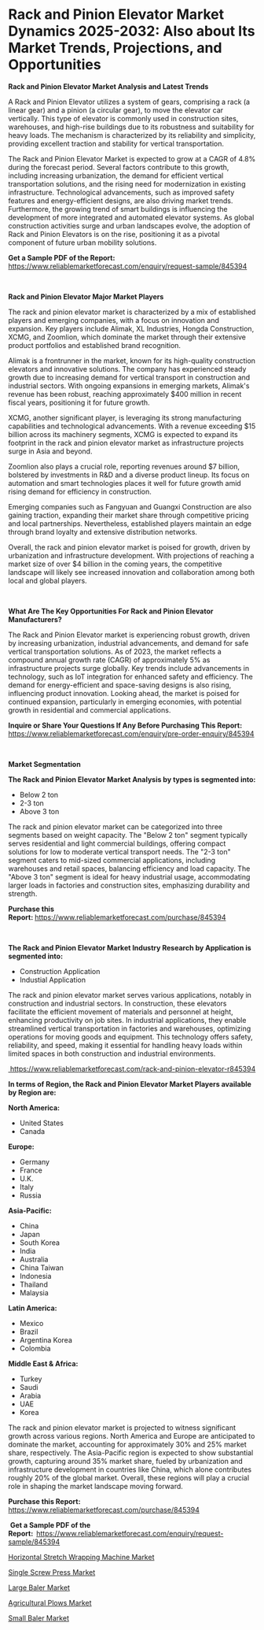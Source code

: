 <p><h1>Rack and Pinion Elevator Market Dynamics 2025-2032: Also about Its Market Trends, Projections, and Opportunities</h1></p><p><strong>Rack and Pinion Elevator Market Analysis and Latest Trends</strong></p>
<p><p>A Rack and Pinion Elevator utilizes a system of gears, comprising a rack (a linear gear) and a pinion (a circular gear), to move the elevator car vertically. This type of elevator is commonly used in construction sites, warehouses, and high-rise buildings due to its robustness and suitability for heavy loads. The mechanism is characterized by its reliability and simplicity, providing excellent traction and stability for vertical transportation.</p><p>The Rack and Pinion Elevator Market is expected to grow at a CAGR of 4.8% during the forecast period. Several factors contribute to this growth, including increasing urbanization, the demand for efficient vertical transportation solutions, and the rising need for modernization in existing infrastructure. Technological advancements, such as improved safety features and energy-efficient designs, are also driving market trends. Furthermore, the growing trend of smart buildings is influencing the development of more integrated and automated elevator systems. As global construction activities surge and urban landscapes evolve, the adoption of Rack and Pinion Elevators is on the rise, positioning it as a pivotal component of future urban mobility solutions.</p></p>
<p><strong>Get a Sample PDF of the Report:&nbsp;</strong> <a href="https://www.reliablemarketforecast.com/enquiry/request-sample/845394?utm_campaign=2299&utm_medium=2&utm_source=Github&utm_content=ia&utm_term=09042025&utm_id=rack-and-pinion-elevator">https://www.reliablemarketforecast.com/enquiry/request-sample/845394</a></p>
<p>&nbsp;</p>
<p><strong>Rack and Pinion Elevator Major Market Players</strong></p>
<p><p>The rack and pinion elevator market is characterized by a mix of established players and emerging companies, with a focus on innovation and expansion. Key players include Alimak, XL Industries, Hongda Construction, XCMG, and Zoomlion, which dominate the market through their extensive product portfolios and established brand recognition. </p><p>Alimak is a frontrunner in the market, known for its high-quality construction elevators and innovative solutions. The company has experienced steady growth due to increasing demand for vertical transport in construction and industrial sectors. With ongoing expansions in emerging markets, Alimak's revenue has been robust, reaching approximately $400 million in recent fiscal years, positioning it for future growth.</p><p>XCMG, another significant player, is leveraging its strong manufacturing capabilities and technological advancements. With a revenue exceeding $15 billion across its machinery segments, XCMG is expected to expand its footprint in the rack and pinion elevator market as infrastructure projects surge in Asia and beyond.</p><p>Zoomlion also plays a crucial role, reporting revenues around $7 billion, bolstered by investments in R&D and a diverse product lineup. Its focus on automation and smart technologies places it well for future growth amid rising demand for efficiency in construction.</p><p>Emerging companies such as Fangyuan and Guangxi Construction are also gaining traction, expanding their market share through competitive pricing and local partnerships. Nevertheless, established players maintain an edge through brand loyalty and extensive distribution networks.</p><p>Overall, the rack and pinion elevator market is poised for growth, driven by urbanization and infrastructure development. With projections of reaching a market size of over $4 billion in the coming years, the competitive landscape will likely see increased innovation and collaboration among both local and global players.</p></p>
<p>&nbsp;</p>
<p><strong>What Are The Key Opportunities For Rack and Pinion Elevator Manufacturers?</strong></p>
<p><p>The Rack and Pinion Elevator market is experiencing robust growth, driven by increasing urbanization, industrial advancements, and demand for safe vertical transportation solutions. As of 2023, the market reflects a compound annual growth rate (CAGR) of approximately 5% as infrastructure projects surge globally. Key trends include advancements in technology, such as IoT integration for enhanced safety and efficiency. The demand for energy-efficient and space-saving designs is also rising, influencing product innovation. Looking ahead, the market is poised for continued expansion, particularly in emerging economies, with potential growth in residential and commercial applications.</p></p>
<p><strong>Inquire or Share Your Questions If Any Before Purchasing This Report:</strong> <a href="https://www.reliablemarketforecast.com/enquiry/pre-order-enquiry/845394?utm_campaign=2299&utm_medium=2&utm_source=Github&utm_content=ia&utm_term=09042025&utm_id=rack-and-pinion-elevator">https://www.reliablemarketforecast.com/enquiry/pre-order-enquiry/845394</a></p>
<p>&nbsp;</p>
<p><strong>Market Segmentation</strong></p>
<p><strong>The Rack and Pinion Elevator Market Analysis by types is segmented into:</strong></p>
<p><ul><li>Below 2 ton</li><li>2-3 ton</li><li>Above 3 ton</li></ul></p>
<p><p>The rack and pinion elevator market can be categorized into three segments based on weight capacity. The "Below 2 ton" segment typically serves residential and light commercial buildings, offering compact solutions for low to moderate vertical transport needs. The "2-3 ton" segment caters to mid-sized commercial applications, including warehouses and retail spaces, balancing efficiency and load capacity. The "Above 3 ton" segment is ideal for heavy industrial usage, accommodating larger loads in factories and construction sites, emphasizing durability and strength.</p></p>
<p><strong>Purchase this Report:&nbsp;</strong><a href="https://www.reliablemarketforecast.com/purchase/845394?utm_campaign=2299&utm_medium=2&utm_source=Github&utm_content=ia&utm_term=09042025&utm_id=rack-and-pinion-elevator">https://www.reliablemarketforecast.com/purchase/845394</a></p>
<p>&nbsp;</p>
<p><strong>The Rack and Pinion Elevator Market Industry Research by Application is segmented into:</strong></p>
<p><ul><li>Construction Application</li><li>Industial Application</li></ul></p>
<p><p>The rack and pinion elevator market serves various applications, notably in construction and industrial sectors. In construction, these elevators facilitate the efficient movement of materials and personnel at height, enhancing productivity on job sites. In industrial applications, they enable streamlined vertical transportation in factories and warehouses, optimizing operations for moving goods and equipment. This technology offers safety, reliability, and speed, making it essential for handling heavy loads within limited spaces in both construction and industrial environments.</p></p>
<p><a href="https://www.reliablemarketforecast.com/rack-and-pinion-elevator-r845394?utm_campaign=2299&utm_medium=2&utm_source=Github&utm_content=ia&utm_term=09042025&utm_id=rack-and-pinion-elevator">&nbsp;https://www.reliablemarketforecast.com/rack-and-pinion-elevator-r845394</a></p>
<p><strong>In terms of Region, the Rack and Pinion Elevator Market Players available by Region are:</strong></p>
<p>
    <p> <strong> North America: </strong>
        <ul>
            <li>United States</li>
            <li>Canada</li>
        </ul>
        </p> 
    <p> <strong> Europe: </strong>
        <ul>
            <li>Germany</li>
            <li>France</li>
            <li>U.K.</li>
            <li>Italy</li>
            <li>Russia</li>
        </ul>
        </p> 
    <p> <strong> Asia-Pacific: </strong>
        <ul>
            <li>China</li>
            <li>Japan</li>
            <li>South Korea</li>
            <li>India</li>
            <li>Australia</li>
            <li>China Taiwan</li>
            <li>Indonesia</li>
            <li>Thailand</li>
            <li>Malaysia</li>
        </ul>
        </p> 
    <p> <strong> Latin America: </strong>
        <ul>
            <li>Mexico</li>
            <li>Brazil</li>
            <li>Argentina Korea</li>
            <li>Colombia</li>
        </ul>
        </p> 
    <p> <strong> Middle East & Africa: </strong>
        <ul>
            <li>Turkey</li>
            <li>Saudi</li>
            <li>Arabia</li>
            <li>UAE</li>
            <li>Korea</li>
        </ul>
    </p>
    </p>
<p><p>The rack and pinion elevator market is projected to witness significant growth across various regions. North America and Europe are anticipated to dominate the market, accounting for approximately 30% and 25% market share, respectively. The Asia-Pacific region is expected to show substantial growth, capturing around 35% market share, fueled by urbanization and infrastructure development in countries like China, which alone contributes roughly 20% of the global market. Overall, these regions will play a crucial role in shaping the market landscape moving forward.</p></p>
<p><strong>Purchase this Report: </strong><a href="https://www.reliablemarketforecast.com/purchase/845394?utm_campaign=2299&utm_medium=2&utm_source=Github&utm_content=ia&utm_term=09042025&utm_id=rack-and-pinion-elevator">https://www.reliablemarketforecast.com/purchase/845394</a></p>
<p>&nbsp;<strong>Get a Sample PDF of the Report:&nbsp;&nbsp;</strong><a href="https://www.reliablemarketforecast.com/enquiry/request-sample/845394?utm_campaign=2299&utm_medium=2&utm_source=Github&utm_content=ia&utm_term=09042025&utm_id=rack-and-pinion-elevator">https://www.reliablemarketforecast.com/enquiry/request-sample/845394</a></p>
<p><strong></strong></p>
<p><p><a href="https://github.com/lazregaartun/Market-Research-Report-List-1/blob/main/horizontal-stretch-wrapping-machine-market.md?utm_campaign=2299&utm_medium=2&utm_source=Github&utm_content=ia&utm_term=09042025&utm_id=rack-and-pinion-elevator">Horizontal Stretch Wrapping Machine Market</a></p><p><a href="https://github.com/laroybarrize/Market-Research-Report-List-1/blob/main/single-screw-press-market.md?utm_campaign=2299&utm_medium=2&utm_source=Github&utm_content=ia&utm_term=09042025&utm_id=rack-and-pinion-elevator">Single Screw Press Market</a></p><p><a href="https://github.com/melascalbirp/Market-Research-Report-List-1/blob/main/large-baler-market.md?utm_campaign=2299&utm_medium=2&utm_source=Github&utm_content=ia&utm_term=09042025&utm_id=rack-and-pinion-elevator">Large Baler Market</a></p><p><a href="https://github.com/guzmabugbyf1/Market-Research-Report-List-1/blob/main/agricultural-plows-market.md?utm_campaign=2299&utm_medium=2&utm_source=Github&utm_content=ia&utm_term=09042025&utm_id=rack-and-pinion-elevator">Agricultural Plows Market</a></p><p><a href="https://github.com/waackheidtn5/Market-Research-Report-List-1/blob/main/small-baler-market.md?utm_campaign=2299&utm_medium=2&utm_source=Github&utm_content=ia&utm_term=09042025&utm_id=rack-and-pinion-elevator">Small Baler Market</a></p></p>